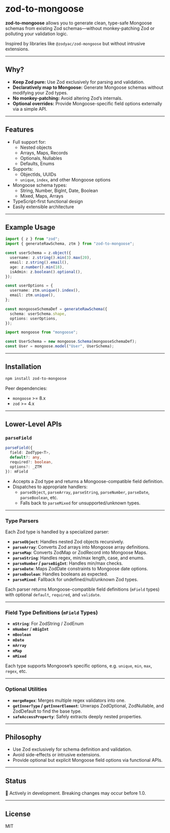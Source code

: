 # zod-to-mongoose

**zod-to-mongoose** allows you to generate clean, type-safe Mongoose schemas from existing Zod schemas—without monkey-patching Zod or polluting your validation logic.

Inspired by libraries like `@zodyac/zod-mongoose` but without intrusive extensions.

---

## Why?

- **Keep Zod pure:** Use Zod exclusively for parsing and validation.
- **Declaratively map to Mongoose:** Generate Mongoose schemas without modifying your Zod types.
- **No monkey-patching:** Avoid altering Zod’s internals.
- **Optional overrides:** Provide Mongoose-specific field options externally via a simple API.

---

## Features

- Full support for:
  - Nested objects
  - Arrays, Maps, Records
  - Optionals, Nullables
  - Defaults, Enums
- Supports:
  - ObjectIds, UUIDs
  - `unique`, `index`, and other Mongoose options
- Mongoose schema types:
  - String, Number, BigInt, Date, Boolean
  - Mixed, Maps, Arrays
- TypeScript-first functional design
- Easily extensible architecture

---

## Example Usage

```typescript
import { z } from "zod";
import { generateRawSchema, ztm } from "zod-to-mongoose";

const userSchema = z.object({
  username: z.string().min(3).max(20),
  email: z.string().email(),
  age: z.number().min(18),
  isAdmin: z.boolean().optional(),
});

const userOptions = {
  username: ztm.unique().index(),
  email: ztm.unique(),
};

const mongooseSchemaDef = generateRawSchema({
  schema: userSchema.shape,
  options: userOptions,
});

import mongoose from "mongoose";

const UserSchema = new mongoose.Schema(mongooseSchemaDef);
const User = mongoose.model("User", UserSchema);
```

---

## Installation

```bash
npm install zod-to-mongoose
```

Peer dependencies:

- `mongoose` >= 8.x
- `zod` >= 4.x

---

## Lower-Level APIs

### `parseField`

```typescript
parseField({
  field: ZodType<T>,
  default?: any,
  required?: boolean,
  options?: _ZTM
}): mField
```

- Accepts a Zod type and returns a Mongoose-compatible field definition.
- Dispatches to appropriate handlers:
  - `parseObject`, `parseArray`, `parseString`, `parseNumber`, `parseDate`, `parseBoolean`, etc.
  - Falls back to `parseMixed` for unsupported/unknown types.

---

### Type Parsers

Each Zod type is handled by a specialized parser:

- **`parseObject`**: Handles nested Zod objects recursively.
- **`parseArray`**: Converts Zod arrays into Mongoose array definitions.
- **`parseMap`**: Converts ZodMap or ZodRecord into Mongoose Maps.
- **`parseString`**: Handles regex, min/max length, case, and enums.
- **`parseNumber` / `parseBigInt`**: Handles min/max checks.
- **`parseDate`**: Maps ZodDate constraints to Mongoose date options.
- **`parseBoolean`**: Handles booleans as expected.
- **`parseMixed`**: Fallback for undefined/null/unknown Zod types.

Each parser returns Mongoose-compatible field definitions (`mField` types) with optional `default`, `required`, and `validate`.

---

### Field Type Definitions (`mField` Types)

- **`mString`**: For ZodString / ZodEnum
- **`mNumber`** / **`mBigInt`**
- **`mBoolean`**
- **`mDate`**
- **`mArray`**
- **`mMap`**
- **`mMixed`**

Each type supports Mongoose’s specific options, e.g. `unique`, `min`, `max`, `regex`, etc.

---

### Optional Utilities

- **`mergeRegex`**: Merges multiple regex validators into one.
- **`getInnerType` / `getInnerElement`**: Unwraps ZodOptional, ZodNullable, and ZodDefault to find the base type.
- **`safeAccessProperty`**: Safely extracts deeply nested properties.

---

## Philosophy

- Use Zod exclusively for schema definition and validation.
- Avoid side-effects or intrusive extensions.
- Provide optional but explicit Mongoose field options via functional APIs.

---

## Status

🚧 Actively in development. Breaking changes may occur before 1.0.

---

## License

MIT
